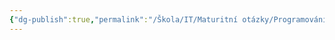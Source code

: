 ```yaml
---
{"dg-publish":true,"permalink":"/Škola/IT/Maturitní otázky/Programování/IoT (programování, bezpečnost a jednotlivé části IoT)/","created":"2023-12-19T09:11:24.192+01:00","updated":"2024-03-13T18:21:30.334+01:00"}
---
```


